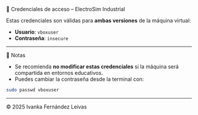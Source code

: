 🔐 Credenciales de acceso – ElectroSim Industrial

Estas credenciales son válidas para **ambas versiones** de la máquina virtual:

- **Usuario**: `vboxuser`
- **Contraseña**: `insecure`

---

🧾 Notas

- Se recomienda **no modificar estas credenciales** si la máquina será compartida en entornos educativos.
- Puedes cambiar la contraseña desde la terminal con:

```bash
sudo passwd vboxuser
```

---

© 2025 Ivanka Fernández Leivas

